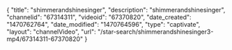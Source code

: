 {
    "title": "shimmerandshinesinger",
    "description": "shimmerandshinesinger",
    "channelid": "67314311",
    "videoid": "67370820",
    "date_created": "1470762764",
    "date_modified": "1470764596",
    "type": "captivate",
    "layout": "channelVideo",
    "url": "\/star-search\/shimmerandshinesinger3-mp4\/67314311-67370820"
}